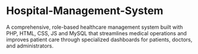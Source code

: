 # Hospital-Management-System
A comprehensive, role-based healthcare management system built with PHP, HTML, CSS, JS and MySQL that streamlines medical operations and improves patient care through specialized dashboards for patients, doctors, and administrators.
